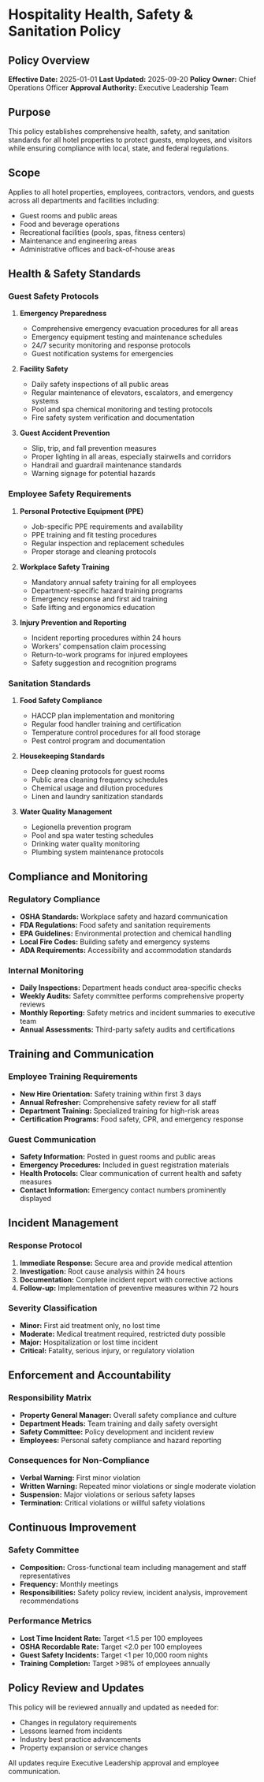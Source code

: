 # Hospitality Health, Safety & Sanitation Policy

## Policy Overview
**Effective Date:** 2025-01-01
**Last Updated:** 2025-09-20
**Policy Owner:** Chief Operations Officer
**Approval Authority:** Executive Leadership Team

## Purpose
This policy establishes comprehensive health, safety, and sanitation standards for all hotel properties to protect guests, employees, and visitors while ensuring compliance with local, state, and federal regulations.

## Scope
Applies to all hotel properties, employees, contractors, vendors, and guests across all departments and facilities including:
- Guest rooms and public areas
- Food and beverage operations
- Recreational facilities (pools, spas, fitness centers)
- Maintenance and engineering areas
- Administrative offices and back-of-house areas

## Health & Safety Standards

### Guest Safety Protocols
1. **Emergency Preparedness**
   - Comprehensive emergency evacuation procedures for all areas
   - Emergency equipment testing and maintenance schedules
   - 24/7 security monitoring and response protocols
   - Guest notification systems for emergencies

2. **Facility Safety**
   - Daily safety inspections of all public areas
   - Regular maintenance of elevators, escalators, and emergency systems
   - Pool and spa chemical monitoring and testing protocols
   - Fire safety system verification and documentation

3. **Guest Accident Prevention**
   - Slip, trip, and fall prevention measures
   - Proper lighting in all areas, especially stairwells and corridors
   - Handrail and guardrail maintenance standards
   - Warning signage for potential hazards

### Employee Safety Requirements
1. **Personal Protective Equipment (PPE)**
   - Job-specific PPE requirements and availability
   - PPE training and fit testing procedures
   - Regular inspection and replacement schedules
   - Proper storage and cleaning protocols

2. **Workplace Safety Training**
   - Mandatory annual safety training for all employees
   - Department-specific hazard training programs
   - Emergency response and first aid training
   - Safe lifting and ergonomics education

3. **Injury Prevention and Reporting**
   - Incident reporting procedures within 24 hours
   - Workers' compensation claim processing
   - Return-to-work programs for injured employees
   - Safety suggestion and recognition programs

### Sanitation Standards
1. **Food Safety Compliance**
   - HACCP plan implementation and monitoring
   - Regular food handler training and certification
   - Temperature control procedures for all food storage
   - Pest control program and documentation

2. **Housekeeping Standards**
   - Deep cleaning protocols for guest rooms
   - Public area cleaning frequency schedules
   - Chemical usage and dilution procedures
   - Linen and laundry sanitization standards

3. **Water Quality Management**
   - Legionella prevention program
   - Pool and spa water testing schedules
   - Drinking water quality monitoring
   - Plumbing system maintenance protocols

## Compliance and Monitoring

### Regulatory Compliance
- **OSHA Standards:** Workplace safety and hazard communication
- **FDA Regulations:** Food safety and sanitation requirements
- **EPA Guidelines:** Environmental protection and chemical handling
- **Local Fire Codes:** Building safety and emergency systems
- **ADA Requirements:** Accessibility and accommodation standards

### Internal Monitoring
- **Daily Inspections:** Department heads conduct area-specific checks
- **Weekly Audits:** Safety committee performs comprehensive property reviews
- **Monthly Reporting:** Safety metrics and incident summaries to executive team
- **Annual Assessments:** Third-party safety audits and certifications

## Training and Communication

### Employee Training Requirements
- **New Hire Orientation:** Safety training within first 3 days
- **Annual Refresher:** Comprehensive safety review for all staff
- **Department Training:** Specialized training for high-risk areas
- **Certification Programs:** Food safety, CPR, and emergency response

### Guest Communication
- **Safety Information:** Posted in guest rooms and public areas
- **Emergency Procedures:** Included in guest registration materials
- **Health Protocols:** Clear communication of current health and safety measures
- **Contact Information:** Emergency contact numbers prominently displayed

## Incident Management

### Response Protocol
1. **Immediate Response:** Secure area and provide medical attention
2. **Investigation:** Root cause analysis within 24 hours
3. **Documentation:** Complete incident report with corrective actions
4. **Follow-up:** Implementation of preventive measures within 72 hours

### Severity Classification
- **Minor:** First aid treatment only, no lost time
- **Moderate:** Medical treatment required, restricted duty possible
- **Major:** Hospitalization or lost time incident
- **Critical:** Fatality, serious injury, or regulatory violation

## Enforcement and Accountability

### Responsibility Matrix
- **Property General Manager:** Overall safety compliance and culture
- **Department Heads:** Team training and daily safety oversight
- **Safety Committee:** Policy development and incident review
- **Employees:** Personal safety compliance and hazard reporting

### Consequences for Non-Compliance
- **Verbal Warning:** First minor violation
- **Written Warning:** Repeated minor violations or single moderate violation
- **Suspension:** Major violations or serious safety lapses
- **Termination:** Critical violations or willful safety violations

## Continuous Improvement

### Safety Committee
- **Composition:** Cross-functional team including management and staff representatives
- **Frequency:** Monthly meetings
- **Responsibilities:** Safety policy review, incident analysis, improvement recommendations

### Performance Metrics
- **Lost Time Incident Rate:** Target <1.5 per 100 employees
- **OSHA Recordable Rate:** Target <2.0 per 100 employees
- **Guest Safety Incidents:** Target <1 per 10,000 room nights
- **Training Completion:** Target >98% of employees annually

## Policy Review and Updates
This policy will be reviewed annually and updated as needed for:
- Changes in regulatory requirements
- Lessons learned from incidents
- Industry best practice advancements
- Property expansion or service changes

All updates require Executive Leadership approval and employee communication.